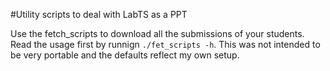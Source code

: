 #Utility scripts to deal with LabTS as a PPT

Use the fetch_scripts to download all the submissions of your students. Read the
usage first by runnign `./fet_scripts -h`. This was not intended to be very
portable and the defaults reflect my own setup.
